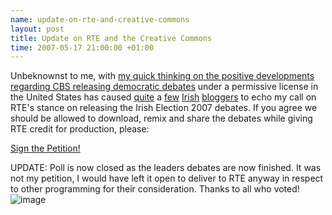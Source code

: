 ```yaml
--- 
name: update-on-rte-and-creative-commons 
layout: post 
title: Update on RTE and the Creative Commons 
time: 2007-05-17 21:00:00 +01:00 
---
```


Unbeknownst to me, with [my quick thinking on the positive developments
regarding CBS releasing democratic
debates](http://www.dueyfinster.com/2007/05/irish-elections-creative-commons.html "RTE, Irish Elections & Creative Commons")
under a permissive license in the United States has caused
[quite](http://www.ferguscassidy.ie/2007/05/08/one-for-everyone-in-the-audience/)
a [few](http://www.cearta.ie/2007/05/speech-just-wants-to-be-free/)
[Irish](http://www.mulley.net/2007/05/08/first-come-the-parodies/)
[bloggers](http://www.irishelection.com/05/web-roundup-day-10/) to echo
my call on RTE's stance on releasing the Irish Election 2007 debates. If
you agree we should be allowed to download, remix and share the debates
while giving RTE credit for production, please:  
  
[Sign the
Petition!](http://www.petitiononline.com/Speech/petition.html "RTE Creative Commons Petition")  
  
UPDATE: Poll is now closed as the leaders debates are now finished. It
was not my petition, I would have left it open to deliver to RTE anyway
in respect to other programming for their consideration. Thanks to all
who voted!
![image](https://blogger.googleusercontent.com/tracker/7231752728434532377-387085072117208139?l=neil.grogan.ie)
